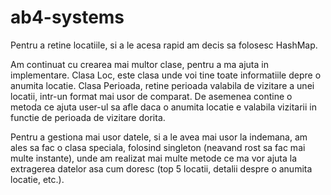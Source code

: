 # ab4-systems

Pentru a retine locatiile, si a le acesa rapid am decis sa folosesc HashMap. 
	
Am continuat cu crearea mai multor clase, pentru a ma ajuta in implementare. Clasa Loc, este 
clasa unde voi tine toate informatiile depre o anumita locatie. Clasa Perioada, retine perioada
valabila de vizitare a unei locatii, intr-un format mai usor de comparat. De asemenea contine o 
metoda ce ajuta user-ul sa afle daca o anumita locatie e valabila vizitarii in functie de perioada
de vizitare dorita.

Pentru a gestiona mai usor datele, si a le avea mai usor la indemana, am ales sa fac o clasa 
speciala, folosind singleton (neavand rost sa fac mai multe instante), unde am realizat mai multe
metode ce ma vor ajuta la extragerea datelor asa cum doresc (top 5 locatii, detalii despre 
o anumita locatie, etc.).
